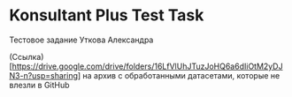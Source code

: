 # Konsultant Plus Test Task


Тестовое задание Уткова Александра


(Ссылка)[https://drive.google.com/drive/folders/16LfVlUhJTuzJoHQ6a6dIiOtM2yDJN3-n?usp=sharing]  на архив с обработанными датасетами, которые не влезли в GitHub
